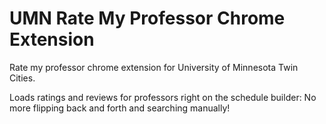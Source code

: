 # UMN Rate My Professor Chrome Extension
 Rate my professor chrome extension for University of Minnesota Twin Cities.
 
 Loads ratings and reviews for professors right on the schedule builder:
 No more flipping back and forth and searching manually!
 
 
